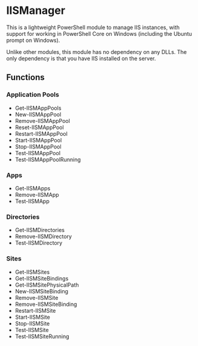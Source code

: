 # IISManager

This is a lightweight PowerShell module to manage IIS instances, with support for working in PowerShell Core on Windows (including the Ubuntu prompt on Windows).

Unlike other modules, this module has no dependency on any DLLs. The only dependency is that you have IIS installed on the server.

## Functions

### Application Pools

* Get-IISMAppPools
* New-IISMAppPool
* Remove-IISMAppPool
* Reset-IISMAppPool
* Restart-IISMAppPool
* Start-IISMAppPool
* Stop-IISMAppPool
* Test-IISMAppPool
* Test-IISMAppPoolRunning

### Apps

* Get-IISMApps
* Remove-IISMApp
* Test-IISMApp

### Directories

* Get-IISMDirectories
* Remove-IISMDirectory
* Test-IISMDirectory

### Sites

* Get-IISMSites
* Get-IISMSiteBindings
* Get-IISMSitePhysicalPath
* New-IISMSiteBinding
* Remove-IISMSite
* Remove-IISMSiteBinding
* Restart-IISMSite
* Start-IISMSite
* Stop-IISMSite
* Test-IISMSite
* Test-IISMSiteRunning



